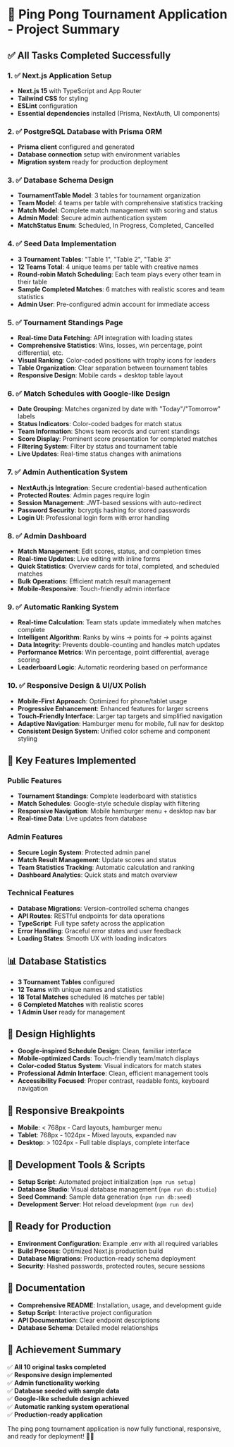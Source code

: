 # 🏓 Ping Pong Tournament Application - Project Summary

## ✅ All Tasks Completed Successfully

### 1. ✅ Next.js Application Setup
- **Next.js 15** with TypeScript and App Router
- **Tailwind CSS** for styling
- **ESLint** configuration
- **Essential dependencies** installed (Prisma, NextAuth, UI components)

### 2. ✅ PostgreSQL Database with Prisma ORM
- **Prisma client** configured and generated
- **Database connection** setup with environment variables
- **Migration system** ready for production deployment

### 3. ✅ Database Schema Design
- **TournamentTable Model**: 3 tables for tournament organization
- **Team Model**: 4 teams per table with comprehensive statistics tracking
- **Match Model**: Complete match management with scoring and status
- **Admin Model**: Secure admin authentication system
- **MatchStatus Enum**: Scheduled, In Progress, Completed, Cancelled

### 4. ✅ Seed Data Implementation
- **3 Tournament Tables**: "Table 1", "Table 2", "Table 3"
- **12 Teams Total**: 4 unique teams per table with creative names
- **Round-robin Match Scheduling**: Each team plays every other team in their table
- **Sample Completed Matches**: 6 matches with realistic scores and team statistics
- **Admin User**: Pre-configured admin account for immediate access

### 5. ✅ Tournament Standings Page
- **Real-time Data Fetching**: API integration with loading states
- **Comprehensive Statistics**: Wins, losses, win percentage, point differential, etc.
- **Visual Ranking**: Color-coded positions with trophy icons for leaders
- **Table Organization**: Clear separation between tournament tables
- **Responsive Design**: Mobile cards + desktop table layout

### 6. ✅ Match Schedules with Google-like Design
- **Date Grouping**: Matches organized by date with "Today"/"Tomorrow" labels
- **Status Indicators**: Color-coded badges for match status
- **Team Information**: Shows team records and current standings
- **Score Display**: Prominent score presentation for completed matches
- **Filtering System**: Filter by status and tournament table
- **Live Updates**: Real-time status changes with animations

### 7. ✅ Admin Authentication System
- **NextAuth.js Integration**: Secure credential-based authentication
- **Protected Routes**: Admin pages require login
- **Session Management**: JWT-based sessions with auto-redirect
- **Password Security**: bcryptjs hashing for stored passwords
- **Login UI**: Professional login form with error handling

### 8. ✅ Admin Dashboard
- **Match Management**: Edit scores, status, and completion times
- **Real-time Updates**: Live editing with inline forms
- **Quick Statistics**: Overview cards for total, completed, and scheduled matches
- **Bulk Operations**: Efficient match result management
- **Mobile-Responsive**: Touch-friendly admin interface

### 9. ✅ Automatic Ranking System
- **Real-time Calculation**: Team stats update immediately when matches complete
- **Intelligent Algorithm**: Ranks by wins → points for → points against
- **Data Integrity**: Prevents double-counting and handles match updates
- **Performance Metrics**: Win percentage, point differential, average scoring
- **Leaderboard Logic**: Automatic reordering based on performance

### 10. ✅ Responsive Design & UI/UX Polish
- **Mobile-First Approach**: Optimized for phone/tablet usage
- **Progressive Enhancement**: Enhanced features for larger screens
- **Touch-Friendly Interface**: Larger tap targets and simplified navigation
- **Adaptive Navigation**: Hamburger menu for mobile, full nav for desktop
- **Consistent Design System**: Unified color scheme and component styling

## 🚀 Key Features Implemented

### Public Features
- **Tournament Standings**: Complete leaderboard with statistics
- **Match Schedules**: Google-style schedule display with filtering
- **Responsive Navigation**: Mobile hamburger menu + desktop nav bar
- **Real-time Data**: Live updates from database

### Admin Features
- **Secure Login System**: Protected admin panel
- **Match Result Management**: Update scores and status
- **Team Statistics Tracking**: Automatic calculation and ranking
- **Dashboard Analytics**: Quick stats and match overview

### Technical Features
- **Database Migrations**: Version-controlled schema changes
- **API Routes**: RESTful endpoints for data operations
- **TypeScript**: Full type safety across the application
- **Error Handling**: Graceful error states and user feedback
- **Loading States**: Smooth UX with loading indicators

## 📊 Database Statistics
- **3 Tournament Tables** configured
- **12 Teams** with unique names and statistics
- **18 Total Matches** scheduled (6 matches per table)
- **6 Completed Matches** with realistic scores
- **1 Admin User** ready for management

## 🎨 Design Highlights
- **Google-inspired Schedule Design**: Clean, familiar interface
- **Mobile-optimized Cards**: Touch-friendly team/match displays
- **Color-coded Status System**: Visual indicators for match states
- **Professional Admin Interface**: Clean, efficient management tools
- **Accessibility Focused**: Proper contrast, readable fonts, keyboard navigation

## 📱 Responsive Breakpoints
- **Mobile**: < 768px - Card layouts, hamburger menu
- **Tablet**: 768px - 1024px - Mixed layouts, expanded nav
- **Desktop**: > 1024px - Full table displays, complete interface

## 🔧 Development Tools & Scripts
- **Setup Script**: Automated project initialization (`npm run setup`)
- **Database Studio**: Visual database management (`npm run db:studio`)
- **Seed Command**: Sample data generation (`npm run db:seed`)
- **Development Server**: Hot reload development (`npm run dev`)

## 🚀 Ready for Production
- **Environment Configuration**: Example .env with all required variables
- **Build Process**: Optimized Next.js production build
- **Database Migrations**: Production-ready schema deployment
- **Security**: Hashed passwords, protected routes, secure sessions

## 📖 Documentation
- **Comprehensive README**: Installation, usage, and development guide
- **Setup Script**: Interactive project configuration
- **API Documentation**: Clear endpoint descriptions
- **Database Schema**: Detailed model relationships

## 🎯 Achievement Summary
✅ **All 10 original tasks completed**  
✅ **Responsive design implemented**  
✅ **Admin functionality working**  
✅ **Database seeded with sample data**  
✅ **Google-like schedule design achieved**  
✅ **Automatic ranking system operational**  
✅ **Production-ready application**  

The ping pong tournament application is now fully functional, responsive, and ready for deployment! 🏓🎉